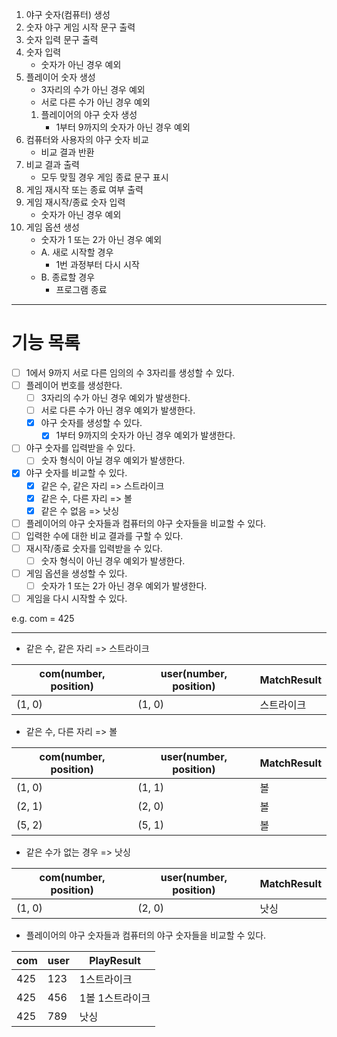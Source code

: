 1. 야구 숫자(컴퓨터) 생성
2. 숫자 야구 게임 시작 문구 출력
3. 숫자 입력 문구 출력
4. 숫자 입력
    - 숫자가 아닌 경우 예외
5. 플레이어 숫자 생성
    - 3자리의 수가 아닌 경우 예외
    - 서로 다른 수가 아닌 경우 예외
   1. 플레이어의 야구 숫자 생성
      - 1부터 9까지의 숫자가 아닌 경우 예외
6. 컴퓨터와 사용자의 야구 숫자 비교
    - 비교 결과 반환
7. 비교 결과 출력
    - 모두 맞힐 경우 게임 종료 문구 표시
8. 게임 재시작 또는 종료 여부 출력
9. 게임 재시작/종료 숫자 입력
    - 숫자가 아닌 경우 예외
10. 게임 옵션 생성
    - 숫자가 1 또는 2가 아닌 경우 예외
    - A. 새로 시작할 경우
        - 1번 과정부터 다시 시작
    - B. 종료할 경우
        - 프로그램 종료

---

# 기능 목록

- [ ] 1에서 9까지 서로 다른 임의의 수 3자리를 생성할 수 있다.
- [ ] 플레이어 번호를 생성한다.
    - [ ] 3자리의 수가 아닌 경우 예외가 발생한다.
    - [ ] 서로 다른 수가 아닌 경우 예외가 발생한다.
    - [X] 야구 숫자를 생성할 수 있다.
        - [X] 1부터 9까지의 숫자가 아닌 경우 예외가 발생한다.
- [ ] 야구 숫자를 입력받을 수 있다.
    - [ ] 숫자 형식이 아닐 경우 예외가 발생한다.
- [X] 야구 숫자를 비교할 수 있다.
    - [X] 같은 수, 같은 자리 => 스트라이크
    - [X] 같은 수, 다른 자리 => 볼
    - [X] 같은 수 없음 => 낫싱
- [ ] 플레이어의 야구 숫자들과 컴퓨터의 야구 숫자들을 비교할 수 있다.
- [ ] 입력한 수에 대한 비교 결과를 구할 수 있다.
- [ ] 재시작/종료 숫자를 입력받을 수 있다.
    - [ ] 숫자 형식이 아닌 경우 예외가 발생한다.
- [ ] 게임 옵션을 생성할 수 있다.
    - [ ] 숫자가 1 또는 2가 아닌 경우 예외가 발생한다.
- [ ] 게임을 다시 시작할 수 있다.

e.g. com = 425

---

- 같은 수, 같은 자리 => 스트라이크

| com(number, position) | user(number, position) | MatchResult |
|-----------------------| ---- | ----------- |
| (1, 0)                | (1, 0) | 스트라이크 |

- 같은 수, 다른 자리 => 볼

| com(number, position) | user(number, position) | MatchResult |
|-----------------------|------------------------|-------------|
| (1, 0)                | (1, 1)                 | 볼           |
| (2, 1)                | (2, 0)                 | 볼           |
| (5, 2)                | (5, 1)                 | 볼           |

- 같은 수가 없는 경우 => 낫싱

| com(number, position) | user(number, position) | MatchResult |
|-----------------------|------------------------|-------------|
| (1, 0)                | (2, 0)                 | 낫싱          |

- 플레이어의 야구 숫자들과 컴퓨터의 야구 숫자들을 비교할 수 있다.

| com | user | PlayResult |
|-----|------|------------|
| 425 | 123  | 1스트라이크     |
| 425 | 456  | 1볼 1스트라이크  |
| 425 | 789  | 낫싱         |

